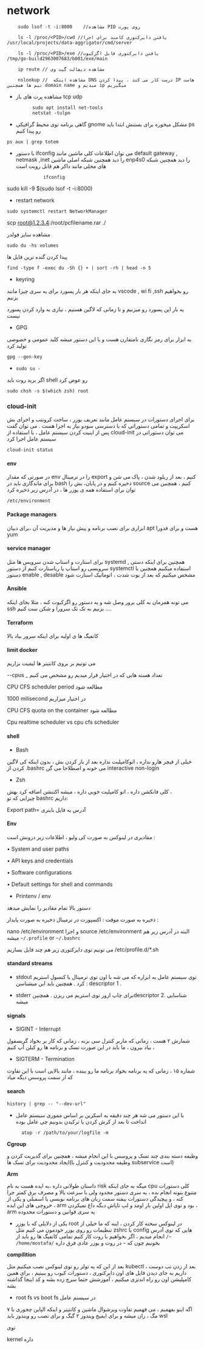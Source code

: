 # network

        sudo lsof -t -i:8000    //مشاهده PID روی پورت

        ls -l /proc/<PID>/cwd //یافتن دایرکتوری کامند برای اجرا       /usr/local/projects/data-aggrigator/cmd/server

        ls -l /proc/<PID>/exe //یافتن دایرکتوری فایل اگزکیوت        /tmp/go-build2963007683/b001/exe/main

        ip route // مشاهده دیفالت گیت وی

        nslookup //  مشاهده اینکه DNS درست کار می کند ، پیدا کردن IP هاست نیم ها همچنین domain name میدیم و ip میگیریم
        

+ مشاهده پرت های باز tcp udp 
        
            sudo apt install net-tools
            netstat -tulpn
  
+ گاهی برنامه توی محیط گرافیکی  gnome  مشکل میخوره برای بستنش ابتدا باید ps رو پیدا کنیم 

`ps aux | grep totem`


+ با دستور ifconfig می توان اطلاعات کلی ماشین مانند default gateway , netmask ,inet  را دید همچنین شبکه اصلی ماشین enp4s0 را دید همچنین شبکه های محلی مانند داکر هم قابل رویت است

                ifconfig
        
sudo kill -9 $(sudo lsof -t -i:8000)

+ restart network
```
sudo systemctl restart NetworkManager
```

scp root@1.2.3.4:/root/pcfilename.rar ./

مشاهده سایز فولدر 

    sudo du -hs volumes

پیدا کردن گنده ترین فایل ها

    find -type f -exec du -Sh {} + | sort -rh | head -n 5

+ keyring

به جای اینکه هر بار پسورد برای یه سری چیزا مانند vscode , wi fi ,ssh رو بخواهیم بزنیم 

یه بار این پسورد رو میزنیم و تا زمانی که لاگین هستیم ، نیازی به وارد کردن پسورد نیست

+ GPG

یه ابزار برای رمز نگاری نامتقارن هست و  با این دستور میشه کلید عمومی و خصوصی تولید کرد

`gpg --gen-key`


+ `sudo su -`

اگر برید روت باید shell  رو عوض کرد

`sudo chsh -s $(which zsh) root`

### cloud-init 
برای اجرای دستورات در سیستم عامل مانند تعریف یوزر ، ساخت کرونتب و اجرای بش اسکریپت و تمامی دستوراتی که با دسترسی سودو نیاز به اجرا هست . می توان گفت پس از اینیت کردن سیستم عامل ، با استفاده از cloud-init می توان دستوراتی در سیستم عامل اجرا کرد

    cloud-init status

#### env 
در صورتی که مقدار env را در ترمینال export کنیم ، بعد از ریلود شدن ، پاک می شن و برای ماندگاری باید در bash ذخیره کینم و در پایان، بش را source کنیم ، همچنین می توان برای استفاده همه ی یوزر ها ، در آدرس زیر ذخیره کرد

    /etc/environment



#### Package managers
ابزاری برای نصب برنامه و پیش نیاز ها و مدیریت آن ،برای دبیان apt هست و برای فدورا yum

#### service manager
برای استارت و استاپ شدن سرویس ها مثل systemd
, همچنین برای اینکه دستی سرویسی رو استاپ یا ریاستارت کنیم از دستور systemctl  استفاده میکنیم
همچنین با دستور enable , desable مشخص میکنیم که بعد از بوت شدت ، اتوماتیک استارت شود

#### Ansible
می تونه همزمان به کلی یرور وصل شه و یه دستور رو اگزکیوت کنه ، مثلا بجای اینکه ssh بزنیم به تک تک سرورا و شکن ست کنیم ....

#### Terraform
کانفیگ ها ی اولیه برای اینکه سرور بیاد بالا

#### limit docker
می تونیم بر بروی کانتینر ها لیمیت بزاریم

--cpus _ تعداد هسته هایی که در اختیار قرار میدیم رو مشخص می کنیم

CPU CFS scheduler period مطالعه شود

1000 milisecond در اختیار میزاریم

CPU CFS quota on the container مطالعه شود

Cpu realtime scheduler vs cpu cfs scheduler

#### shell
+ Bash

 خیلی از فیچر هارو نداره ، اتوکامپلیت نداره 
بعد از باز کردن بش ، بدون اینکه کی لاگین کردن از .bashrc می خونه و اصطلاحا می گن interactive non-login
  
+ Zsh

کلی فانکشن داره ، اتو کامپلیت خوبی داره ، میشه 
اکتنشن اضافه کرد بهش ،  
چیزایی که تو bashrc داریم:

Export path=
آدرس یه فایل باینری

#### Env
مقادیری در لینوکس به صورت کی ولیو ، اطلاعات زیر درونش است :

• System and user paths

• API keys and credentials

• Software configurations

• Default settings for shell and commands

+ Printenv / env 

دستور بالا تمام مقادیر را نمایش میدهد

ذخیره به صورت موقت : 
اکسپورت در ترمینال
ذخیره به صورت پایدار :

nano /etc/environment 
و اجرا
source /etc/environment 
البته در آدرس زیر هم میشه
`~/.profile` or `~/.bashrc` 

می تونیم توی دایرکتوری زیر هم چند فایل بسازیم 
/etc/profile.d/*.sh

#### standard streams
+ stdout
توی سیستم عامل  یه ابزاره که می شه با اون توی ترمینال یا کنسول استریم کرد . همچنین باید این میشناسن : descriptor 1 .

+ stderr
 برای چاپ ارور توی استریم می  ریزن .  همچنینdescriptor 2. شناسایی میشه

#### signals

+ SIGINT - Interrupt

شمارش ۲ هست ، زمانی که ماربر کنترل سی بزنه ، زمانی که کار بر بخواد گریسفول بیاد بیرون ، ما باید در این صورت تسک و برنامه ها رو کیلن آپ کنیم ،

+ SIGTERM - Termination

شماره ۱۵ ، زمانی که یه برنامه بخواد برنامه ما رو ببنده ، مانند بالایی است با این تفاوت که از سمت پروسس دیگه میاد

#### search
```
history | grep -- "--dev-url"
```


+ با این دستور می شه هر چند دقیقه یه اسکرین بر اساس مموری  سیستم عامل انداخت تا بعد از کرش کردن یا ترکیدن بدونیم چی عامل بوده

        atop -r /path/to/your/logfile -m


**Cgroup**

وظیفه دسته بندی چند تسک و پروسس با این انجام میشه ، همچنین برای گدیریت کردن و ایجاد محدودیت برای تسک ها(وظیفه محدودیت و کنترل با subservice است)


**Arm**

داستان طولانی داره ،یه ایده هست به نام risk  میگه به جای اینکه cpu کلی دستورات متنوع بتونه انجام بده ، یه سری دستور محدود ولی با سرعت بالا و مصرف برق کمتر جرا کنه ، و پیچیدگی دستورات بیفته سمت زبان های برنامه نویسی یا اسمبلی و یکی از خروجی های این ایده ، arm  بود و توی اپل اولین بار اومد و لپ تاپاش دیگه داغ نمیکردن ، arm یه سری قوانین و دستورات محدوده

 


+ یکی از دلایلی که با یوزر root  در لینوکس سخته کار کردن ، اینه که ما خیلی از تنظیمات رو روی یوزر خودمون می کنیم مثل zshrc یا config  هایی که توی آدرس `~/` انجام میدیم ، اگر بخواهیم با روت کار کنیم تمامی کانفیگ ها رو باید از `/home/mostafa/` بخونیم چون که `~` در روت و یوزر عادی فرق داره 


**compilition**

بعد از این که یه تولز رو توی لینوکس نصب میکنیم مثل kubectl  ، بعد از زدن تب دوست داریم به جای دیدن فایل های اون دایرکتوری ، دستورات کیوب رو ببینیم ، برای همین کامپلیشن اون رو راه اندتزی میکنیم ، آموزشش حتما سرچ زده بشه و کد اینجا گذاشته بشه

+ root fs vs boot fs در سیستم عامل

اگه اینو بفهمیم ، می فهمیم تفاوت ویرشوال ماشین و کانتینر
و اینکه الپاین چجوری با ۷ مگ ، ران میشه و برای ایمیج ویندوز ۲ گیگ و برای نصب رو ویندوز باید wsl



توی 

kernel داره

